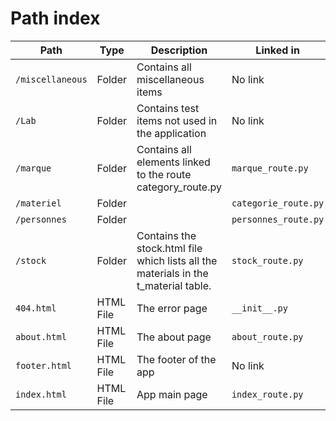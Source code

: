 # Path index


| Path             | Type      | Description                                                                         | Linked in            | Package   |
|------------------|-----------|-------------------------------------------------------------------------------------|----------------------|-----------|
| `/miscellaneous` | Folder    | Contains all miscellaneous items                                                    | No link              | None      | 
| `/Lab`           | Folder    | Contains test items not used in the application                                     | No link              | None      | 
| `/marque`        | Folder    | Contains all elements linked to the route category_route.py                         | `marque_route.py`    | FlaskWebS | 
| `/materiel`      | Folder    |                                                                                     | `categorie_route.py` | FlaskWebS |
| `/personnes`     | Folder    |                                                                                     | `personnes_route.py` | FlaskWebS |
| `/stock`         | Folder    | Contains the stock.html file which lists all the materials in the t_material table. | `stock_route.py`     | FlaskWebS |
| `404.html`       | HTML File | The error page                                                                      | `__init__.py`        | FlaskWebS |
| `about.html`     | HTML File | The about page                                                                      | `about_route.py`     | FlaskWebS |
| `footer.html`    | HTML File | The footer of the app                                                               | No link              | None      |
| `index.html`     | HTML File | App main page                                                                       | `index_route.py`     | FlaskWebS |